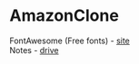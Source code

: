 # AmazonClone

FontAwesome (Free fonts) - [site](https://fontawesome.com/)
<br>
Notes - [drive](https://drive.google.com/drive/folders/1wfNTKinBAV6CCxaI5lfSnnRFAYpy0uEl)
